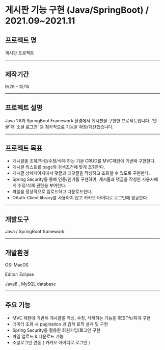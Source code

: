 # 게시판 기능 구현 (Java/SpringBoot) / 2021.09~2021.11

## 프로젝트 명

게시판 프로젝트

---

## 제작기간

9/29 - 12/15

---

## 프로젝트 설명

Java 1.8과 SpringBoot Framework 환경에서 게시판을 구현한 프로젝트입니다. ‘댓글’과 ‘소셜 로그인’ 등 점차적으로 기능을 확장/개선했습니다.

---

## 프로젝트 목표

- 게시글을 조회/작성/수정/삭제 하는 기본 CRUD를 MVC패턴에 기반해 구현한다.
- 게시글 리스트를 page와 검색조건에 맞게 조회한다.
- 게시글 상세페이지에서 댓글과 대댓글을 작성하고 조회할 수 있도록 구현한다.
- Spring Security를 통해 인증/인가를 구현하여, 게시물과 댓글을 작성한 사용자에게 수정/삭제 권한을 부여한다.
- 파일을 정상적으로 업로드하고 다운로드한다.
- OAuth-Client library를 사용하지 않고 카카오 아이디로 로그인에 성공한다.

---

## 개발도구

Java / SpringBoot framework

---

## 개발환경

OS: MacOS

Editor: Eclipse

Java8 , MySQL database

---

## 주요 기능

- MVC 패턴에 기반해 게시글을 작성, 수정, 삭제하는 기능을 RESTful하게 구현
- 데이터 조회 시 pagination 과 검색 로직 설계 및 구현
- Spring Security를 활용한 회원가입/로그인 구현
- 파일 업로드 & 다운로드 기능
- 소셜로그인 연동 ( 카카오 아이디로 로그인 )
